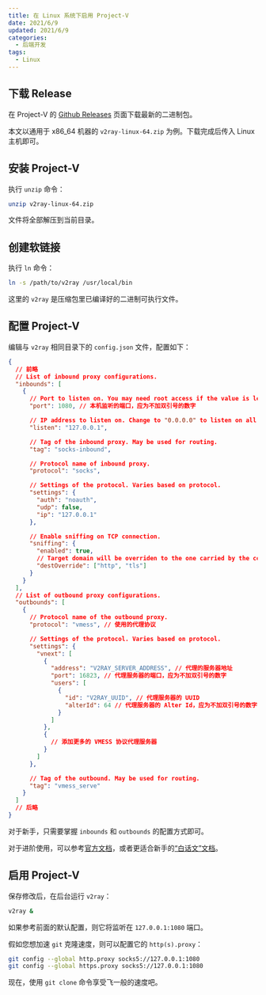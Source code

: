 ```yaml
---
title: 在 Linux 系统下启用 Project-V
date: 2021/6/9
updated: 2021/6/9
categories:
  - 后端开发
tags:
  - Linux
---
```


## 下载 Release

在 Project-V 的 [Github Releases](https://github.com/v2fly/v2ray-core/releases) 页面下载最新的二进制包。

本文以通用于 x86_64 机器的 `v2ray-linux-64.zip` 为例。下载完成后传入 Linux 主机即可。

## 安装 Project-V

执行 `unzip` 命令：

```bash
unzip v2ray-linux-64.zip
```

文件将全部解压到当前目录。

## 创建软链接

执行 `ln` 命令：

```bash
ln -s /path/to/v2ray /usr/local/bin
```

这里的 `v2ray` 是压缩包里已编译好的二进制可执行文件。

## 配置 Project-V

编辑与 `v2ray` 相同目录下的 `config.json` 文件，配置如下：

```json
{
  // 前略
  // List of inbound proxy configurations.
  "inbounds": [
    {
      // Port to listen on. You may need root access if the value is less than 1024.
      "port": 1080, // 本机监听的端口，应为不加双引号的数字

      // IP address to listen on. Change to "0.0.0.0" to listen on all network interfaces.
      "listen": "127.0.0.1",

      // Tag of the inbound proxy. May be used for routing.
      "tag": "socks-inbound",

      // Protocol name of inbound proxy.
      "protocol": "socks",

      // Settings of the protocol. Varies based on protocol.
      "settings": {
        "auth": "noauth",
        "udp": false,
        "ip": "127.0.0.1"
      },

      // Enable sniffing on TCP connection.
      "sniffing": {
        "enabled": true,
        // Target domain will be overriden to the one carried by the connection, if the connection is HTTP or HTTPS.
        "destOverride": ["http", "tls"]
      }
    }
  ],
  // List of outbound proxy configurations.
  "outbounds": [
    {
      // Protocol name of the outbound proxy.
      "protocol": "vmess", // 使用的代理协议

      // Settings of the protocol. Varies based on protocol.
      "settings": {
        "vnext": [
          {
            "address": "V2RAY_SERVER_ADDRESS", // 代理的服务器地址
            "port": 16823, // 代理服务器的端口，应为不加双引号的数字
            "users": [
              {
                "id": "V2RAY_UUID", // 代理服务器的 UUID
                "alterId": 64 // 代理服务器的 Alter Id，应为不加双引号的数字
              }
            ]
          },
          {
            // 添加更多的 VMESS 协议代理服务器
          }
        ]
      },

      // Tag of the outbound. May be used for routing.
      "tag": "vmess_serve"
    }
  ]
  // 后略
}
```

对于新手，只需要掌握 `inbounds` 和 `outbounds` 的配置方式即可。

对于进阶使用，可以参考[官方文档](https://www.v2fly.org/)，或者更适合新手的[“白话文”文档](https://guide.v2fly.org/)。

## 启用 Project-V

保存修改后，在后台运行 `v2ray`：

```bash
v2ray &
```

如果参考前面的默认配置，则它将监听在 `127.0.0.1:1080` 端口。

假如您想加速 `git` 克隆速度，则可以配置它的 `http(s).proxy`：

```bash
git config --global http.proxy socks5://127.0.0.1:1080
git config --global https.proxy socks5://127.0.0.1:1080
```

现在，使用 `git clone` 命令享受飞一般的速度吧。
